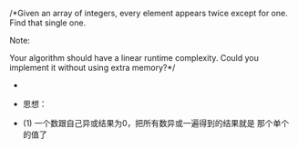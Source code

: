 /*Given an array of integers, every element appears twice except for one. Find that single one.

 Note:
 
 Your algorithm should have a linear runtime complexity. Could you implement it without using extra memory?*/


 
* 
* 思想：

* (1) 一个数跟自己异或结果为0，把所有数异或一遍得到的结果就是 那个单个的值了